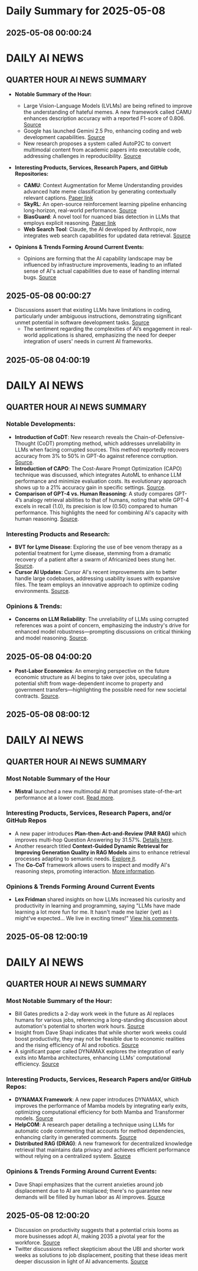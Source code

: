 # Daily Summary for 2025-05-08

## 2025-05-08 00:00:24

# DAILY AI NEWS

## QUARTER HOUR AI NEWS SUMMARY

- **Notable Summary of the Hour:**  
    - Large Vision-Language Models (LVLMs) are being refined to improve the understanding of hateful memes. A new framework called CAMU enhances description accuracy with a reported F1-score of 0.806. [Source](https://x.com/i/web/status/1920266396568563735)  
    - Google has launched Gemini 2.5 Pro, enhancing coding and web development capabilities. [Source](https://x.com/i/web/status/1920247318156132783)  
    - New research proposes a system called AutoP2C to convert multimodal content from academic papers into executable code, addressing challenges in reproducibility. [Source](https://x.com/i/web/status/1920215310088729050)

- **Interesting Products, Services, Research Papers, and GitHub Repositories:**  
    - **CAMU**: Context Augmentation for Meme Understanding provides advanced hate meme classification by generating contextually relevant captions. [Paper link](https://arxiv.org/abs/2504.17902v1)  
    - **SkyRL**: An open-source reinforcement learning pipeline enhancing long-horizon, real-world performance. [Source](https://x.com/i/web/status/1920227083575570805)  
    - **BiasGuard**: A novel tool for nuanced bias detection in LLMs that employs explicit reasoning. [Paper link](https://arxiv.org/abs/2504.21299v1)  
    - **Web Search Tool**: Claude, the AI developed by Anthropic, now integrates web search capabilities for updated data retrieval. [Source](https://x.com/i/web/status/1920219120361930872)

- **Opinions & Trends Forming Around Current Events:**  
    - Opinions are forming that the AI capability landscape may be influenced by infrastructure improvements, leading to an inflated sense of AI's actual capabilities due to ease of handling internal bugs. [Source](https://x.com/i/web/status/1920258538204451008)

## 2025-05-08 00:00:27

- Discussions assert that existing LLMs have limitations in coding, particularly under ambiguous instructions, demonstrating significant unmet potential in software development tasks. [Source](https://x.com/i/web/status/1920236509736608114)  
    - The sentiment regarding the complexities of AI’s engagement in real-world applications is shared, emphasizing the need for deeper integration of users' needs in current AI frameworks.

## 2025-05-08 04:00:19

# DAILY AI NEWS

## QUARTER HOUR AI NEWS SUMMARY

### Notable Developments:
- **Introduction of CoDT**: New research reveals the Chain-of-Defensive-Thought (CoDT) prompting method, which addresses unreliability in LLMs when facing corrupted sources. This method reportedly recovers accuracy from 3% to 50% in GPT-4o against reference corruption. [Source](https://x.com/i/web/status/1920313960944763252).
- **Introduction of CAPO**: The Cost-Aware Prompt Optimization (CAPO) technique was discussed, which integrates AutoML to enhance LLM performance and minimize evaluation costs. Its evolutionary approach shows up to a 21% accuracy gain in specific settings. [Source](https://x.com/i/web/status/1920298609221746801).
- **Comparison of GPT-4 vs. Human Reasoning**: A study compares GPT-4’s analogy retrieval abilities to that of humans, noting that while GPT-4 excels in recall (1.0), its precision is low (0.50) compared to human performance. This highlights the need for combining AI's capacity with human reasoning. [Source](https://x.com/i/web/status/1920283257972928995).

### Interesting Products and Research: 
- **BVT for Lyme Disease**: Exploring the use of bee venom therapy as a potential treatment for Lyme disease, stemming from a dramatic recovery of a patient after a swarm of Africanized bees stung her. [Source](https://x.com/i/web/status/1920286615702049025).
- **Cursor AI Updates**: Cursor AI's recent improvements aim to better handle large codebases, addressing usability issues with expansive files. The team employs an innovative approach to optimize coding environments. [Source](https://x.com/i/web/status/1920295482695561717).

### Opinions & Trends: 
- **Concerns on LLM Reliability**: The unreliability of LLMs using corrupted references was a point of concern, emphasizing the industry's drive for enhanced model robustness—prompting discussions on critical thinking and model reasoning. [Source](https://x.com/i/web/status/1920314423794610684).

## 2025-05-08 04:00:20

- **Post-Labor Economics**: An emerging perspective on the future economic structure as AI begins to take over jobs, speculating a potential shift from wage-dependent income to property and government transfers—highlighting the possible need for new societal contracts. [Source](https://x.com/i/web/status/1920275204007219223).

## 2025-05-08 08:00:12

# DAILY AI NEWS

## QUARTER HOUR AI NEWS SUMMARY

### Most Notable Summary of the Hour
- **Mistral** launched a new multimodal AI that promises state-of-the-art performance at a lower cost. [Read more](https://x.com/i/web/status/1920384454767374343).

### Interesting Products, Services, Research Papers, and/or GitHub Repos
- A new paper introduces **Plan-then-Act-and-Review (PAR RAG)** which improves multi-hop Question Answering by 31.57%. [Details here](https://x.com/i/web/status/1920381152432697801).
- Another research titled **Context-Guided Dynamic Retrieval for Improving Generation Quality in RAG Models** aims to enhance retrieval processes adapting to semantic needs. [Explore it](https://x.com/i/web/status/1920368066338136288).
- The **Co-CoT** framework allows users to inspect and modify AI's reasoning steps, promoting interaction. [More information](https://x.com/i/web/status/1920344411235614885).

### Opinions & Trends Forming Around Current Events
- **Lex Fridman** shared insights on how LLMs increased his curiosity and productivity in learning and programming, saying "LLMs have made learning a lot more fun for me. It hasn't made me lazier (yet) as I might've expected... We live in exciting times!" [View his comments](https://x.com/i/web/status/1920339725518299446).

## 2025-05-08 12:00:19

# DAILY AI NEWS

## QUARTER HOUR AI NEWS SUMMARY

### Most Notable Summary of the Hour:
- Bill Gates predicts a 2-day work week in the future as AI replaces humans for various jobs, referencing a long-standing discussion about automation's potential to shorten work hours. [Source](https://x.com/i/web/status/1920440040997490821)
- Insight from Dave Shapi indicates that while shorter work weeks could boost productivity, they may not be feasible due to economic realities and the rising efficiency of AI and robotics. [Source](https://x.com/i/web/status/1920447092440342921)
- A significant paper called DYNAMAX explores the integration of early exits into Mamba architectures, enhancing LLMs' computational efficiency. [Source](https://x.com/i/web/status/1920442305854488738)

### Interesting Products, Services, Research Papers and/or GitHub Repos:
- **DYNAMAX Framework**: A new paper introduces DYNAMAX, which improves the performance of Mamba models by integrating early exits, optimizing computational efficiency for both Mamba and Transformer models. [Source](https://x.com/i/web/status/1920442305854488738)
- **HelpCOM**: A research paper detailing a technique using LLMs for automatic code commenting that accounts for method dependencies, enhancing clarity in generated comments. [Source](https://x.com/i/web/status/1920427206523711575)
- **Distributed RAG (DRAG)**: A new framework for decentralized knowledge retrieval that maintains data privacy and achieves efficient performance without relying on a centralized system. [Source](https://x.com/i/web/status/1920411855404573108)

### Opinions & Trends Forming Around Current Events:
- Dave Shapi emphasizes that the current anxieties around job displacement due to AI are misplaced; there's no guarantee new demands will be filled by human labor as AI improves. [Source](https://x.com/i/web/status/1920447092440342921)

## 2025-05-08 12:00:20

- Discussion on productivity suggests that a potential crisis looms as more businesses adopt AI, making 2035 a pivotal year for the workforce. [Source](https://x.com/i/web/status/1920441618554912968)
- Twitter discussions reflect skepticism about the UBI and shorter work weeks as solutions to job displacement, positing that these ideas merit deeper discussion in light of AI advancements. [Source](https://x.com/i/web/status/1920440040997490821)

